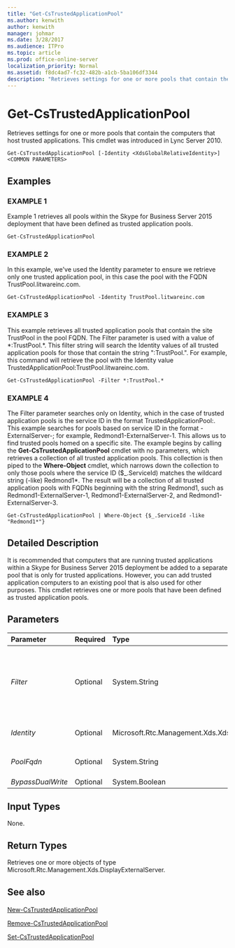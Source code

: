 ```yaml
---
title: "Get-CsTrustedApplicationPool"
ms.author: kenwith
author: kenwith
manager: johmar
ms.date: 3/28/2017
ms.audience: ITPro
ms.topic: article
ms.prod: office-online-server
localization_priority: Normal
ms.assetid: f8dc4ad7-fc32-482b-a1cb-5ba106df3344
description: "Retrieves settings for one or more pools that contain the computers that host trusted applications. This cmdlet was introduced in Lync Server 2010."
---
```


# Get-CsTrustedApplicationPool
 
Retrieves settings for one or more pools that contain the computers that host trusted applications. This cmdlet was introduced in Lync Server 2010.
  
```
Get-CsTrustedApplicationPool [-Identity <XdsGlobalRelativeIdentity>] <COMMON PARAMETERS>

```

## Examples

### EXAMPLE 1

Example 1 retrieves all pools within the Skype for Business Server 2015 deployment that have been defined as trusted application pools.
  
```
Get-CsTrustedApplicationPool
```

### EXAMPLE 2

In this example, we've used the Identity parameter to ensure we retrieve only one trusted application pool, in this case the pool with the FQDN TrustPool.litwareinc.com.
  
```
Get-CsTrustedApplicationPool -Identity TrustPool.litwareinc.com
```

### EXAMPLE 3

This example retrieves all trusted application pools that contain the site TrustPool in the pool FQDN. The Filter parameter is used with a value of \*:TrustPool.\*. This filter string will search the Identity values of all trusted application pools for those that contain the string ":TrustPool.". For example, this command will retrieve the pool with the Identity value TrustedApplicationPool:TrustPool.litwareinc.com.
  
```
Get-CsTrustedApplicationPool -Filter *:TrustPool.*
```

### EXAMPLE 4

The Filter parameter searches only on Identity, which in the case of trusted application pools is the service ID in the format TrustedApplicationPool:<FQDN>. This example searches for pools based on service ID in the format <site>-ExternalServer-<id>; for example, Redmond1-ExternalServer-1. This allows us to find trusted pools homed on a specific site. The example begins by calling the **Get-CsTrustedApplicationPool** cmdlet with no parameters, which retrieves a collection of all trusted application pools. This collection is then piped to the **Where-Object** cmdlet, which narrows down the collection to only those pools where the service ID ($_.ServiceId) matches the wildcard string (-like) Redmond1*. The result will be a collection of all trusted application pools with FQDNs beginning with the string Redmond1, such as Redmond1-ExternalServer-1, Redmond1-ExternalServer-2, and Redmond1-ExternalServer-3.
  
```
Get-CsTrustedApplicationPool | Where-Object {$_.ServiceId -like "Redmond1*"}
```

## Detailed Description

It is recommended that computers that are running trusted applications within a Skype for Business Server 2015 deployment be added to a separate pool that is only for trusted applications. However, you can add trusted application computers to an existing pool that is also used for other purposes. This cmdlet retrieves one or more pools that have been defined as trusted application pools.
  
## Parameters

|**Parameter**|**Required**|**Type**|**Description**|
|:-----|:-----|:-----|:-----|
| _Filter_ <br/> |Optional  <br/> |System.String  <br/> |A string containing one or more wildcard characters that is used to search for a pool with an Identity that matches the wildcard string. For example, specifying the string \*Redmond\* would retrieve all trusted application pools with identities containing the string Redmond, such as TrustedApplicationPool:Redmond.litwareinc.com.  <br/> |
| _Identity_ <br/> |Optional  <br/> |Microsoft.Rtc.Management.Xds.XdsGlobalRelativeIdentity  <br/> |The fully qualified domain name (FQDN) or service ID of the pool for which you want to retrieve settings.  <br/> |
| _PoolFqdn_ <br/> |Optional  <br/> |System.String  <br/> |The FQDN of the pool you want to retrieve. This behaves the same as the Identity parameter, except that Identity also accepts a service ID.  <br/> |
| _BypassDualWrite_ <br/> |Optional  <br/> |System.Boolean  <br/> |PARAMVALUE: $true | $false  <br/> |
   
## Input Types

None.
  
## Return Types

Retrieves one or more objects of type Microsoft.Rtc.Management.Xds.DisplayExternalServer.
  
## See also

#### 

[New-CsTrustedApplicationPool](new-cstrustedapplicationpool.md)
  
[Remove-CsTrustedApplicationPool](remove-cstrustedapplicationpool.md)
  
[Set-CsTrustedApplicationPool](set-cstrustedapplicationpool.md)

